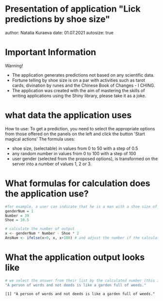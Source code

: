 Presentation of application "Lick predictions by shoe size"
========================================================
author: Natalia Kuraeva
date: 01.07.2021
autosize: true

Important Information
========================================================
Warning! 
- The application generates predictions not based on any scientific data.
- Fortune telling by shoe size is on a par with activities such as tarot cards, divination by runes and the Chinese Book of Changes - I CHING.
- The application was created with the aim of mastering the skills of writing applications using the Shiny library, please take it as a joke.

what data the application uses
========================================================
How to use: 
To get a prediction, you need to select the appropriate options from those offered on the panels on the left and click the button 'Start magical actions'
The formula uses:
- shoe size, (selectable) in values from 0 to 50 with a step of 0.5
- any random number in values from 0 to 100 with a step of 100
- user gender (selected from the proposed options), is transformed on the server into a number of values 1, 2 or 3.

What formulas for calculation does the application use?
========================================================


```r
#for example, a user can indicate that he is a man with a shoe size of 10.5 and he likes the number 39.
genderNum = 1
Number = 39
Shoe = 10.5

# calculate the number of output
x <- genderNum * Number - Shoe * 2
AnsNum <- ifelse(x>0, x, x+100) # and adjust the number if the calculated value turned out to be negative
```

What the application output looks like
========================================================



```r
# we select the answer from their list by the calculated number (this is a list of predictions invested in Chinese cookies, taken from the website of the cookie manufacturer)
"A person of words and not deeds is like a garden full of weeds."
```

```
[1] "A person of words and not deeds is like a garden full of weeds."
```

